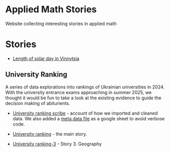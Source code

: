 # Applied Math Stories
Website collecting interesting stories in applied math 
# Stories 

- [Length of solar day in Vinnytsia](https://raw.githack.com/olesandr-k/applied-math-stories/refs/heads/main/analysis/solar-day/solar-day-vinnytsia.html)

## University Ranking 

A series of data explorations into rankings of Ukrainian universities in 2024. With the university entrance exams approaching in summer 2025, we thought it would be fun to take a look at the existing evidence to guide the decision making of abiturients. 

- [University ranking scribe](https://raw.githack.com/olesandr-k/applied-math-stories/refs/heads/main/analysis/university-ranking/1-scribe.html) - account of how we imported and cleaned data. We also added a [meta data file](https://docs.google.com/spreadsheets/d/1MbTBWkIPMeIIjmLH4Q__TVWUg9y9KqTY34MwWYP0HoM/edit?gid=0#gid=0) as a google sheet to avoid verbose code.

- [University ranking](https://raw.githack.com/olesandr-k/applied-math-stories/refs/heads/main/analysis/university-ranking/university-ranking.html) - the main story.

- [University ranking-3](https://raw.githack.com/olesandr-k/applied-math-stories/refs/heads/main/analysis/university-ranking/university-ranking-3.html) - Story 3. Geography


